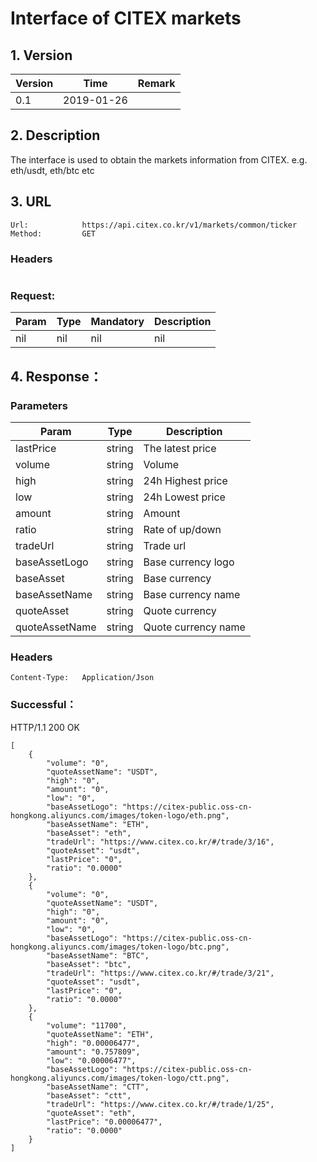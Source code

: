 # Interface of CITEX markets

## 1. Version
Version | Time |   Remark
-- | -- |   --
0.1 | 2019-01-26

## 2. Description
The interface is used to obtain the markets information from CITEX. e.g. eth/usdt, eth/btc etc

## 3. URL

``` 
Url:            https://api.citex.co.kr/v1/markets/common/ticker
Method:         GET

```
### Headers

``` 

```
### Request:

 Param                  |     Type        |Mandatory|          Description         
------------ |     -------------|--|         -----------
nil|nil|nil|nil


## 4. Response：
### Parameters
 Param                      |     Type        |        Description   
 ------------ |-------------|-----------
 lastPrice|string|The latest price
 volume|string|Volume
 high|string|24h Highest price
 low|string|24h Lowest price
 amount|string|Amount
 ratio|string|Rate of up/down
 tradeUrl|string|Trade url
 baseAssetLogo|string|Base currency logo
 baseAsset|string|Base currency
 baseAssetName|string|Base currency name
 quoteAsset|string|Quote currency
 quoteAssetName|string|Quote currency name


### Headers

``` 
Content-Type:   Application/Json
```

### Successful：
HTTP/1.1 200 OK
```
[
    {
        "volume": "0",
        "quoteAssetName": "USDT",
        "high": "0",
        "amount": "0",
        "low": "0",
        "baseAssetLogo": "https://citex-public.oss-cn-hongkong.aliyuncs.com/images/token-logo/eth.png",
        "baseAssetName": "ETH",
        "baseAsset": "eth",
        "tradeUrl": "https://www.citex.co.kr/#/trade/3/16",
        "quoteAsset": "usdt",
        "lastPrice": "0",
        "ratio": "0.0000"
    },
    {
        "volume": "0",
        "quoteAssetName": "USDT",
        "high": "0",
        "amount": "0",
        "low": "0",
        "baseAssetLogo": "https://citex-public.oss-cn-hongkong.aliyuncs.com/images/token-logo/btc.png",
        "baseAssetName": "BTC",
        "baseAsset": "btc",
        "tradeUrl": "https://www.citex.co.kr/#/trade/3/21",
        "quoteAsset": "usdt",
        "lastPrice": "0",
        "ratio": "0.0000"
    },
    {
        "volume": "11700",
        "quoteAssetName": "ETH",
        "high": "0.00006477",
        "amount": "0.757809",
        "low": "0.00006477",
        "baseAssetLogo": "https://citex-public.oss-cn-hongkong.aliyuncs.com/images/token-logo/ctt.png",
        "baseAssetName": "CTT",
        "baseAsset": "ctt",
        "tradeUrl": "https://www.citex.co.kr/#/trade/1/25",
        "quoteAsset": "eth",
        "lastPrice": "0.00006477",
        "ratio": "0.0000"
    }
]
```